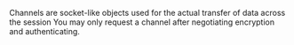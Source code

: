 Channels are socket-like objects used for the actual transfer of data across the session
You may only request a channel after negotiating encryption and authenticating.
